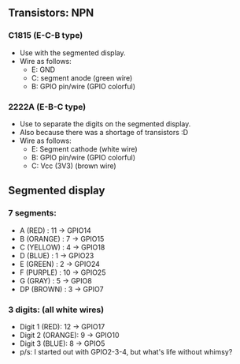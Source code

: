 ## Transistors: NPN
### C1815 (E-C-B type)
- Use with the segmented display.
- Wire as follows:
  - E: GND
  - C: segment anode (green wire)
  - B: GPIO pin/wire (GPIO colorful)

### 2222A (E-B-C type)
- Use to separate the digits on the segmented display.
- Also because there was a shortage of transistors :D
- Wire as follows:
  - E: Segment cathode (white wire)
  - B: GPIO pin/wire (GPIO colorful)
  - C: Vcc (3V3) (brown wire)

## Segmented display
### 7 segments:
- A (RED) : 11 -> GPIO14
- B (ORANGE) : 7 -> GPIO15
- C (YELLOW) : 4 -> GPIO18
- D (BLUE) : 1 -> GPIO23
- E (GREEN) : 2 -> GPIO24
- F (PURPLE) : 10 -> GPIO25
- G (GRAY) : 5 -> GPIO8
- DP (BROWN) : 3 -> GPIO7

### 3 digits: (all white wires)
- Digit 1 (RED): 12 -> GPIO17
- Digit 2 (ORANGE): 9 -> GPIO10
- Digit 3 (BLUE): 8 -> GPIO5
- p/s: I started out with GPIO2-3-4, but what's life without whimsy?



